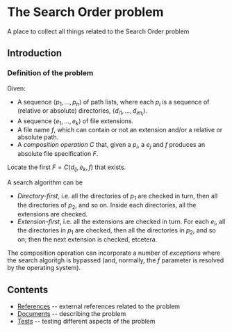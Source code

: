 # The Search Order problem

A place to collect all things related to the Search Order problem

## Introduction

### Definition of the problem

Given: 

* A sequence $\langle p_1, \dots, p_n \rangle$ of path lists, where each $p_i$ is a sequence of (relative or absolute) directories, $\langle d_{i1}, \dots, d_{im_{i}}\rangle$.
* A sequence $\langle e_1, \dots, e_k \rangle$ of file extensions.
* A file name $f$, which can contain or not an extension and/or a relative or absolute path.
* A _composition operation_ $C$ that, given a $p_i$, a $e_j$ and $f$ produces an absolute file specification $F$.

Locate the first $F = C(d_{ij},e_k,f)$ that exists.

A search algorithm can be

* _Directory-first_, i.e. all the directories of $p_1$ are checked in turn, then all the directories of $p_2$, and so on. Inside each directories, all the extensions are checked.
* _Extension-first_, i.e. all the extensions are checked in turn. For each $e_i$, all the directories in $p_1$ are checked, then all the directories in $p_2$, and so on; then the next extension is checked, etcetera.

The composition operation can incorporate a number of _exceptions_ where the search algoritgh is bypassed (and, normally, the $f$ parameter is resolved by the operating system).

## Contents

* [References](references/README.md) -- external references related to the problem
* [Documents](documents/README.md) -- describing the problem
* [Tests](tests/README.md) -- testing different aspects of the problem
